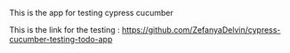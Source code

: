 This is the app for testing cypress cucumber

This is the link for the testing : https://github.com/ZefanyaDelvin/cypress-cucumber-testing-todo-app